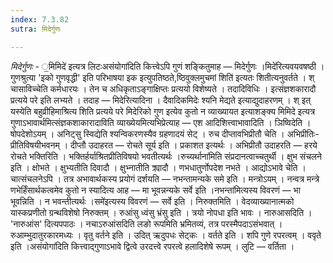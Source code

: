 ```yaml
---
index: 7.3.82
sutra: मिदेर्गुणः

---
```

_मिदेर्गुणः_ - ॒मिमिदे॑ इत्यत्र लिटःअसंयोगा॑दिति कित्त्वेऽपि गुणं शङ्कितुमाह — मिदेर्गुणः ।मिदे॑रित्यवयवषष्ठी । गुणश्रुत्या 'इको गुणवृद्धी' इति परिभाषया इक इत्युपतिष्ठते,ष्ठिवुक्लमुचमां शिति॑ इत्यतः शितीत्यनुवर्तते । श् चासाविच्चेति कर्मधारयः । तेन च अधिकृताऽङ्गाक्षिप्तः प्रत्ययो विशेष्यते । तदादिविधिः । इत्संज्ञशकारादौ प्रत्यये परे इति लभ्यते । तदाह — मिदेरित्यादिना । दैवादिकमिदेः श्यनि मेद्यते इत्याद्युदाहरणम् । श् इत् यस्येति बहुव्रीहिमाश्रित्य शिति प्रत्यये परे मिदेरिको गुण इत्येव कुतो न व्याख्यायत इत्याशङ्क्य मिमिदे इत्यत्र गुणाऽभावार्थमित्संज्ञकशाकारादाविति व्याख्येयमित्यभिप्रेत्याह — एश आदिशित्त्वाभावादिति । ञिष्विदेति । षोपदेशोऽयम् । अनिट्सु स्विद्येति श्यन्विकरणस्यैव ग्रहणादयं सेट् । रुच दीप्तावभिप्रीतौ चेति । अभिप्रीतिः- प्रीतिविषयीभवनम् । दीप्तौ उदाहरत — रोचते सूर्य इति । प्रकाशत इत्यर्थः । अभिप्रीतौ उदाहरति —  हरये रोचते भक्तिरिति । भक्तिर्हर्याश्रितप्रीतिविषयो भवतीत्यर्थः ।रुच्यर्थाना॑मिति संप्रदानत्वाच्चतुर्थी । क्षुभ संचलने इति । क्षोभते । क्षुभ्यतीति दिवादौ । क्षुभ्नातीति क्र्यादौ । णभधातुर्णोपदेश नभते । आद्योऽभावे चेति । चात्संचलनेऽपि । तत्र अभावार्थकस्य प्रयोगं दर्शयति —  नभन्तामन्यके समे इति । मन्त्रोऽयम् । नन्वत्र मन्त्रे णभेर्हिंसार्थकत्वमेव कुतो न स्यादित्य आह — मा भूवन्नन्यके सर्वे इति ।नभन्ता॑मित्यस्य विवरणं —  भा भूवन्निति । न भवन्तीत्यर्थः ।समे॑इत्यस्य विवरणं —  सर्वे इति । निरुक्तमिति । वेदव्याख्यानात्मको यास्कप्रणीतो ग्रन्थविशेषो निरुक्तम् । रुआंसु ध्वंसु भ्रंसु इति । त्रयो नोपधा इति भावः । नारुआसदिति । 'नारुआंस' दित्यपपाठः । नचाऽरुआंसदिति लङो रूपमिति भ्रमितव्यं, तत्र परस्मैपदाऽसंभवात् । रुआम्भुदातुरकारमध्यः । वृतु वर्तने इति । उदित् ऋदुपधः सेट्कः । वर्तते इति । शपि गुणे रपरत्वम् । ववृते इति ।असंयोगा॑दिति कित्त्वाद्गुणाऽभावे द्वित्वे उरदत्त्वे रपरत्वे हलादिशेषे रूपम् । लुटि — वर्तिता । 